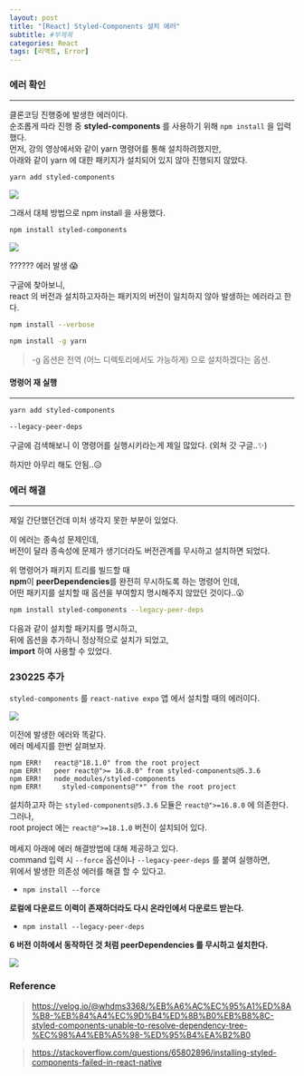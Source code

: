 ```yaml
---
layout: post
title: "[React] Styled-Components 설치 에러"
subtitle: #부제목
categories: React
tags: [리액트, Error]
---
```


### 에러 확인
---

클론코딩 진행중에 발생한 에러이다.<br>
순조롭게 따라 진행 중 **styled-components** 를 사용하기 위해 `npm install` 을 입력했다.
<br>
먼저, 강의 영상에서와 같이 yarn 명령어를 통해 설치하려했지만,<br>
아래와 같이 yarn 에 대한 패키지가 설치되어 있지 않아 진행되지 않았다.

```bash
yarn add styled-components
```

![](https://img1.daumcdn.net/thumb/R1280x0/?scode=mtistory2&fname=https%3A%2F%2Fblog.kakaocdn.net%2Fdn%2FCrNw8%2FbtrXXxTc7Je%2F9r4xKv0K2xb3SzuPzYC2Wk%2Fimg.png)

그래서 대체 방법으로 npm install 을 사용했다.

```bash
npm install styled-components
```

![](https://img1.daumcdn.net/thumb/R1280x0/?scode=mtistory2&fname=https%3A%2F%2Fblog.kakaocdn.net%2Fdn%2FcsDxnw%2FbtrXV02ITH2%2FQX1v5frtEdWIDLV4ChwKVk%2Fimg.png)

?????? 에러 발생 😱<br>

구글에 찾아보니,<br>
react 의 버전과 설치하고자하는 패키지의 버전이 일치하지 않아 발생하는 에러라고 한다.

```bash
npm install --verbose
```
```bash
npm install -g yarn
```

> -g 옵션은 전역 (어느 디렉토리에서도 가능하게) 으로 설치하겠다는 옵션.

#### 명령어 재 실행
---

```bash
yarn add styled-components
```
```bash
--legacy-peer-deps
```
구글에 검색해보니 이 명령어를 실행시키라는게 제일 많았다.
(외쳐 갓 구글..✨)

하지만 아무리 해도 안됨..😥


### 에러 해결
---

제일 간단했던건데 미처 생각지 못한 부분이 있었다.<br>

이 에러는 종속성 문제인데,<br>
버전이 달라 종속성에 문제가 생기더라도 버전관계를 무시하고 설치하면 되었다.

위 명령어가 패키지 트리를 빌드할 때<br>
**npm**이 **peerDependencies**를 완전히 무시하도록 하는 명령어 인데,<br>
어떤 패키지를 설치할 때 옵션을 부여할지 명시해주지 않았던 것이다..😮

```bash
npm install styled-components --legacy-peer-deps
```

다음과 같이 설치할 패키지를 명시하고,<br>
뒤에 옵션을 추가하니 정상적으로 설치가 되었고, <br>
**import** 하여 사용할 수 있었다.


### 230225 추가
`styled-components` 를 `react-native expo` 앱 에서 설치할 때의 에러이다.

![](https://img1.daumcdn.net/thumb/R1280x0/?scode=mtistory2&fname=https%3A%2F%2Fblog.kakaocdn.net%2Fdn%2FcmsHYC%2Fbtr0AyjrwA4%2FHSKpwkulOiJtotDL2u8gSK%2Fimg.png)

이전에 발생한 에러와 똑같다.
<br>
에러 메세지를 한번 살펴보자.
<br>
```
npm ERR!   react@"18.1.0" from the root project
npm ERR!   peer react@">= 16.8.0" from styled-components@5.3.6
npm ERR!   node_modules/styled-components
npm ERR!     styled-components@"*" from the root project
```
설치하고자 하는 `styled-components@5.3.6` 모듈은 `react@">=16.8.0` 에 의존한다.<br>
그러나,<br>
root project 에는 `react@">=18.1.0` 버전이 설치되어 있다.
<br>
<br>
메세지 아래에 에러 해결방법에 대해 제공하고 있다.<br>
command 입력 시 `--force` 옵션이나 `--legacy-peer-deps` 를 붙여 실행하면,<br>
위에서 발생한 의존성 에러를 해결 할 수 있다고.

- `npm install --force`

**로컬에 다운로드 이력이 존재하더라도 다시 온라인에서 다운로드 받는다.**

- `npm install --legacy-peer-deps`

**6 버전 이하에서 동작하던 것 처럼 peerDependencies 를 무시하고 설치한다.**

![](https://img1.daumcdn.net/thumb/R1280x0/?scode=mtistory2&fname=https%3A%2F%2Fblog.kakaocdn.net%2Fdn%2FSs9O5%2Fbtr0H7LBEX1%2FUn5KKQiLDoVupwpi8T65kK%2Fimg.png)

### Reference
> <https://velog.io/@whdms3368/%EB%A6%AC%EC%95%A1%ED%8A%B8-%EB%84%A4%EC%9D%B4%ED%8B%B0%EB%B8%8C-styled-components-unable-to-resolve-dependency-tree-%EC%98%A4%EB%A5%98-%ED%95%B4%EA%B2%B0>

> <https://stackoverflow.com/questions/65802896/installing-styled-components-failed-in-react-native>